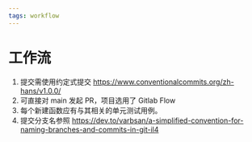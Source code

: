 ```yaml
---
tags: workflow
---
```

# 工作流
1. 提交需使用约定式提交 https://www.conventionalcommits.org/zh-hans/v1.0.0/
2. 可直接对 main 发起 PR，项目选用了 Gitlab Flow
3. 每个新建函数应有与其相关的单元测试用例。
4. 提交分支名参照 https://dev.to/varbsan/a-simplified-convention-for-naming-branches-and-commits-in-git-il4

